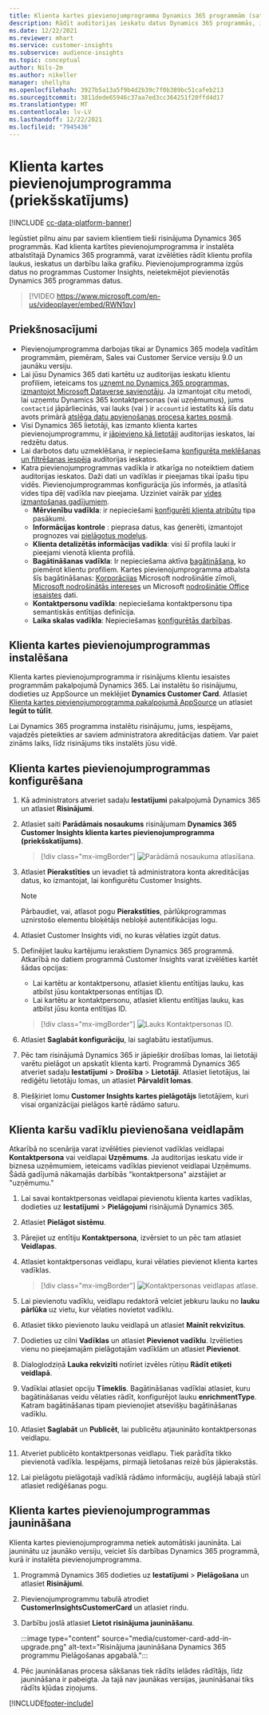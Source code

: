 ```yaml
---
title: Klienta kartes pievienojumprogramma Dynamics 365 programmām (satur video)
description: Rādīt auditorijas ieskatu datus Dynamics 365 programmās, izmantojot šo pievienojumprogrammu.
ms.date: 12/22/2021
ms.reviewer: mhart
ms.service: customer-insights
ms.subservice: audience-insights
ms.topic: conceptual
author: Nils-2m
ms.author: nikeller
manager: shellyha
ms.openlocfilehash: 3927b5a13a5f9b4d2b39c7f0b389bc51cafeb213
ms.sourcegitcommit: 3811dede65946c37aa7ed3cc364251f20ffd4d17
ms.translationtype: MT
ms.contentlocale: lv-LV
ms.lasthandoff: 12/22/2021
ms.locfileid: "7945436"
---
```

# <a name="customer-card-add-in-preview"></a>Klienta kartes pievienojumprogramma (priekšskatījums)

[!INCLUDE [cc-data-platform-banner](../includes/cc-data-platform-banner.md)]

Iegūstiet pilnu ainu par saviem klientiem tieši risinājuma Dynamics 365 programmās. Kad klienta kartītes pievienojumprogramma ir instalēta atbalstītajā Dynamics 365 programmā, varat izvēlēties rādīt klientu profila laukus, ieskatus un darbību laika grafiku. Pievienojumprogramma izgūs datus no programmas Customer Insights, neietekmējot pievienotās Dynamics 365 programmas datus.

> [!VIDEO https://www.microsoft.com/en-us/videoplayer/embed/RWN1qv]

## <a name="prerequisites"></a>Priekšnosacījumi

- Pievienojumprogramma darbojas tikai ar Dynamics 365 modeļa vadītām programmām, piemēram, Sales vai Customer Service versiju 9.0 un jaunāku versiju.
- Lai jūsu Dynamics 365 dati kartētu uz auditorijas ieskatu klientu profiliem, ieteicams tos [uzņemt no Dynamics 365 programmas, izmantojot Microsoft Dataverse savienotāju](connect-power-query.md). Ja izmantojat citu metodi, lai uzņemtu Dynamics 365 kontaktpersonas (vai uzņēmumus), jums `contactid` jāpārliecinās, vai lauks (vai ) ir `accountid` iestatīts kā šīs datu avots primārā [atslēga datu apvienošanas procesa kartes posmā](map-entities.md#select-primary-key-and-semantic-type-for-attributes). 
- Visi Dynamics 365 lietotāji, kas izmanto klienta kartes pievienojumprogrammu, ir [jāpievieno kā lietotāji](permissions.md) auditorijas ieskatos, lai redzētu datus.
- Lai darbotos datu uzmeklēšana, ir nepieciešama [konfigurēta meklēšanas un filtrēšanas iespēja](search-filter-index.md) auditorijas ieskatos.
- Katra pievienojumprogrammas vadīkla ir atkarīga no noteiktiem datiem auditorijas ieskatos. Daži dati un vadīklas ir pieejamas tikai īpašu tipu vidēs. Pievienojumprogrammas konfigurācija jūs informēs, ja atlasītā vides tipa dēļ vadīkla nav pieejama. Uzziniet vairāk par [vides izmantošanas gadījumiem](work-with-business-accounts.md).
  - **Mērvienību vadīkla**: ir nepieciešami [konfigurēti klienta atribūtu](measures.md) tipa pasākumi.
  - **Informācijas kontrole** : pieprasa datus, kas ģenerēti, izmantojot prognozes vai [pielāgotus modeļus](predictions-overview.md).
  - **Klienta detalizētās informācijas vadīkla**: visi šī profila lauki ir pieejami vienotā klienta profilā.
  - **Bagātināšanas vadīkla**: Ir nepieciešama aktīva [bagātināšana](enrichment-hub.md), ko piemērot klientu profiliem. Kartes pievienojumprogramma atbalsta šīs bagātināšanas: [Korporācijas](enrichment-microsoft.md) Microsoft nodrošinātie zīmoli, [Microsoft nodrošinātās intereses](enrichment-microsoft.md) un Microsoft [nodrošinātie Office iesaistes](enrichment-office.md) dati.
  - **Kontaktpersonu vadīkla**: nepieciešama kontaktpersonu tipa semantiskās entītijas definīcija.
  - **Laika skalas vadīkla**: Nepieciešamas [konfigurētās darbības](activities.md).

## <a name="install-the-customer-card-add-in"></a>Klienta kartes pievienojumprogrammas instalēšana

Klienta kartes pievienojumprogramma ir risinājums klientu iesaistes programmām pakalpojumā Dynamics 365. Lai instalētu šo risinājumu, dodieties uz AppSource un meklējiet **Dynamics Customer Card**. Atlasiet [Klienta kartes pievienojumprogramma pakalpojumā AppSource](https://appsource.microsoft.com/product/dynamics-365/mscrm.dynamics_365_customer_insights_customer_card_addin?tab=Overview) un atlasiet **Iegūt to tūlīt**.

Lai Dynamics 365 programma instalētu risinājumu, jums, iespējams, vajadzēs pieteikties ar saviem administratora akreditācijas datiem. Var paiet zināms laiks, līdz risinājums tiks instalēts jūsu vidē.

## <a name="configure-the-customer-card-add-in"></a>Klienta kartes pievienojumprogrammas konfigurēšana

1. Kā administrators atveriet sadaļu **Iestatījumi** pakalpojumā Dynamics 365 un atlasiet **Risinājumi**.

1. Atlasiet saiti **Parādāmais nosaukums** risinājumam **Dynamics 365 Customer Insights klienta kartes pievienojumprogramma (priekšskatījums)**.

   > [!div class="mx-imgBorder"]
   > ![Parādāmā nosaukuma atlasīšana.](media/select-display-name.png "Parādāmā nosaukuma atlasīšana.")

1. Atlasiet **Pierakstīties** un ievadiet tā administratora konta akreditācijas datus, ko izmantojat, lai konfigurētu Customer Insights.

   > [!NOTE]
   > Pārbaudiet, vai, atlasot pogu **Pierakstīties**, pārlūkprogrammas uznirstošo elementu bloķētājs nebloķē autentifikācijas logu.

1. Atlasiet Customer Insights vidi, no kuras vēlaties izgūt datus.

1. Definējiet lauku kartējumu ierakstiem Dynamics 365 programmā. Atkarībā no datiem programmā Customer Insights varat izvēlēties kartēt šādas opcijas:
   - Lai kartētu ar kontaktpersonu, atlasiet klientu entītijas lauku, kas atbilst jūsu kontaktpersonas entītijas ID.
   - Lai kartētu ar kontaktpersonu, atlasiet klientu entītijas lauku, kas atbilst jūsu konta entītijas ID.

   > [!div class="mx-imgBorder"]
   > ![Lauks Kontaktpersonas ID.](media/contact-id-field.png "Lauks Kontaktpersonas ID.")

1. Atlasiet **Saglabāt konfigurāciju**, lai saglabātu iestatījumus.

1. Pēc tam risinājumā Dynamics 365 ir jāpiešķir drošības lomas, lai lietotāji varētu pielāgot un apskatīt klienta karti. Programmā Dynamics 365 atveriet sadaļu **Iestatījumi** > **Drošība** > **Lietotāji**. Atlasiet lietotājus, lai rediģētu lietotāju lomas, un atlasiet **Pārvaldīt lomas**.

1. Piešķiriet lomu **Customer Insights kartes pielāgotājs** lietotājiem, kuri visai organizācijai pielāgos kartē rādāmo saturu.

## <a name="add-customer-card-controls-to-forms"></a>Klienta karšu vadīklu pievienošana veidlapām

Atkarībā no scenārija varat izvēlēties pievienot vadīklas veidlapai **Kontaktpersona** vai veidlapai **Uzņēmums**. Ja auditorijas ieskatu vide ir biznesa uzņēmumiem, ieteicams vadīklas pievienot veidlapai Uzņēmums. Šādā gadījumā nākamajās darbībās "kontaktpersona" aizstājiet ar "uzņēmumu."

1. Lai savai kontaktpersonas veidlapai pievienotu klienta kartes vadīklas, dodieties uz **Iestatījumi** > **Pielāgojumi** risinājumā Dynamics 365.

1. Atlasiet **Pielāgot sistēmu**.

1. Pārejiet uz entītiju **Kontaktpersona**, izvērsiet to un pēc tam atlasiet **Veidlapas**.

1. Atlasiet kontaktpersonas veidlapu, kurai vēlaties pievienot klienta kartes vadīklas.

    > [!div class="mx-imgBorder"]
    > ![Kontaktpersonas veidlapas atlase.](media/contact-active-forms.png "Kontaktpersonas veidlapas atlase.")

1. Lai pievienotu vadīklu, veidlapu redaktorā velciet jebkuru lauku no **lauku pārlūka** uz vietu, kur vēlaties novietot vadīklu.

1. Atlasiet tikko pievienoto lauku veidlapā un atlasiet **Mainīt rekvizītus**.

1. Dodieties uz cilni **Vadīklas** un atlasiet **Pievienot vadīklu**. Izvēlieties vienu no pieejamajām pielāgotajām vadīklām un atlasiet **Pievienot**.

1. Dialoglodziņā **Lauka rekvizīti** notīriet izvēles rūtiņu **Rādīt etiķeti veidlapā**.

1. Vadīklai atlasiet opciju **Tīmeklis**. Bagātināšanas vadīklai atlasiet, kuru bagātināšanas veidu vēlaties rādīt, konfigurējot lauku **enrichmentType**. Katram bagātināšanas tipam pievienojiet atsevišķu bagātināšanas vadīklu.

1. Atlasiet **Saglabāt** un **Publicēt**, lai publicētu atjaunināto kontaktpersonas veidlapu.

1. Atveriet publicēto kontaktpersonas veidlapu. Tiek parādīta tikko pievienotā vadīkla. Iespējams, pirmajā lietošanas reizē būs jāpierakstās.

1. Lai pielāgotu pielāgotajā vadīklā rādāmo informāciju, augšējā labajā stūrī atlasiet rediģēšanas pogu.

## <a name="upgrade-customer-card-add-in"></a>Klienta kartes pievienojumprogrammas jaunināšana

Klienta kartes pievienojumprogramma netiek automātiski jaunināta. Lai jauninātu uz jaunāko versiju, veiciet šīs darbības Dynamics 365 programmā, kurā ir instalēta pievienojumprogramma.

1. Programmā Dynamics 365 dodieties uz **Iestatījumi** > **Pielāgošana** un atlasiet **Risinājumi**.

1. Pievienojumprogrammu tabulā atrodiet **CustomerInsightsCustomerCard** un atlasiet rindu.

1. Darbību joslā atlasiet **Lietot risinājuma jaunināšanu**.

   :::image type="content" source="media/customer-card-add-in-upgrade.png" alt-text="Risinājuma jaunināšana Dynamics 365 programmu Pielāgošanas apgabalā.":::

1. Pēc jaunināšanas procesa sākšanas tiek rādīts ielādes rādītājs, līdz jaunināšana ir pabeigta. Ja tajā nav jaunākas versijas, jaunināšanai tiks rādīts kļūdas ziņojums.


[!INCLUDE[footer-include](../includes/footer-banner.md)]

